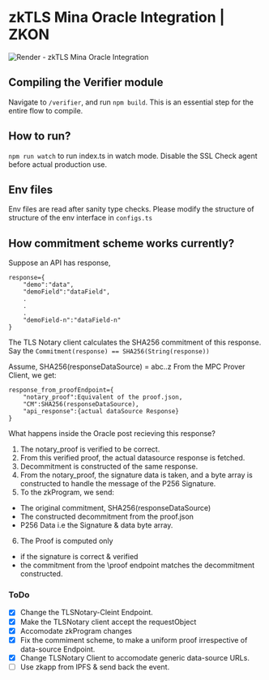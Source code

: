 # zkTLS Mina Oracle Integration | ZKON

![Render - zkTLS Mina Oracle Integration](https://github.com/user-attachments/assets/6d0ed147-fa0c-4ba0-b501-633d7f968cea)

## Compiling the Verifier module

Navigate to `/verifier`, and run `npm build`. This is an essential step for the entire flow to compile. 

## How to run?

`npm run watch` to run index.ts in watch mode. 
Disable the SSL Check agent before actual production use.

## Env files

Env files are read after sanity type checks. Please modify the structure of structure of the env interface in `configs.ts`

## How commitment scheme works currently?

Suppose an API has response, 
```
response={
    "demo":"data",
    "demoField":"dataField",
    .
    .
    .
    "demoField-n":"dataField-n"
}
```
The TLS Notary client calculates the SHA256 commitment of this response. Say the `Commitment(response) == SHA256(String(response))`

Assume, SHA256(responseDataSource) = abc..z
From the MPC Prover Client, we get:

```
response_from_proofEndpoint={
    "notary_proof":Equivalent of the proof.json,
    "CM":SHA256(responseDataSource),
    "api_response":{actual dataSource Response}
}
```

What happens inside the Oracle post recieving this response?
1. The notary_proof is verified to be correct. 
2. From this verified proof, the actual datasource response is fetched.
3. Decommitment is constructed of the same response.
4. From the notary_proof, the signature data is taken, and a byte array is constructed to handle the message of the P256 Signature. 
5. To the zkProgram, we send:
- The original commitment, SHA256(responseDataSource)
- The constructed decommitment from the proof.json 
- P256 Data i.e the Signature & data byte array.
6. The Proof is computed only
- if the signature is correct & verified
- the commitment from the \proof endpoint matches the decommitment constructed.

### ToDo

- [x] Change the TLSNotary-Cleint Endpoint.
- [x] Make the TLSNotary client accept the requestObject
- [x] Accomodate zkProgram changes
- [x] Fix the commiment scheme, to make a uniform proof irrespective of data-source Endpoint.
- [x] Change TLSNotary Client to accomodate generic data-source URLs. 
- [ ] Use zkapp from IPFS & send back the event. 
